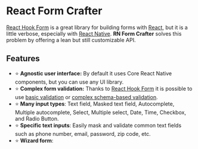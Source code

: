 # React Form Crafter
[React Hook Form](https://react-hook-form.com/) is a great library for building forms with [React](https://reactjs.org/), but it is a little verbose, especially with [React Native](https://reactnative.dev/). **RN Form Crafter** solves this problem by offering a lean but still customizable API.

## Features
- :star: **Agnostic user interface:** By default it uses Core React Native components, but you can use any UI library.
- :star: **Complex form validation:** Thanks to [React Hook Form](https://react-hook-form.com/) it is possible to use [basic validation](https://react-hook-form.com/get-started#Applyvalidation) or [complex schema-based validation](https://react-hook-form.com/get-started#SchemaValidation).
- :star: **Many input types**: Text field, Masked text field, Autocomplete, Multiple autocomplete, Select, Multiple select, Date, Time, Checkbox, and Radio Button. 
- :star: **Specific text inputs**: Easily mask and validate common text fields such as phone number, email, password, zip code, etc.
- :star: **Wizard form**:
